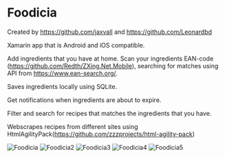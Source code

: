 # Foodicia

Created by https://github.com/jaxvall and https://github.com/Leonardbd

Xamarin app that is Android and iOS compatible.

Add ingredients that you have at home.
Scan your ingredients EAN-code (https://github.com/Redth/ZXing.Net.Mobile), searching for matches using API from
https://www.ean-search.org/.

Saves ingredients locally using SQLite.

Get notifications when ingredients are about to expire.

Filter and search for recipes that matches the ingredients that you have.


Webscrapes recipes from different sites using HtmlAgilityPack(https://github.com/zzzprojects/html-agility-pack)

![Foodicia](https://user-images.githubusercontent.com/46810092/71559794-b3cdec00-2a62-11ea-90e7-ead849e4df03.png)
![Foodicia2](https://user-images.githubusercontent.com/46810092/71559795-b3cdec00-2a62-11ea-80b3-36ccd984929e.png)
![Foodicia3](https://user-images.githubusercontent.com/46810092/71559796-b3cdec00-2a62-11ea-836d-77ec82ca1669.png)
![Foodicia4](https://user-images.githubusercontent.com/46810092/71559797-b3cdec00-2a62-11ea-8d9b-3f9485c53f55.png)
![Foodicia5](https://user-images.githubusercontent.com/46810092/71559798-b4668280-2a62-11ea-84e7-775aa6ee5aa5.png)

